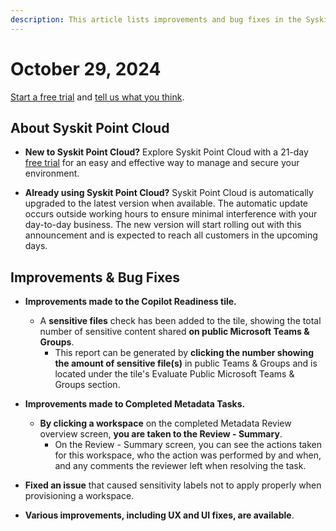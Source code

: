 ```yaml
---
description: This article lists improvements and bug fixes in the Syskit Point Cloud version 2024.5.68.17
---
```


# October 29, 2024

[Start a free trial](https://www.syskit.com/products/point/free-trial/) and [tell us what you think](https://www.syskit.com/company/contact-us/).

## About Syskit Point Cloud

* **New to Syskit Point Cloud?** Explore Syskit Point Cloud with a 21-day [free trial](https://www.syskit.com/products/point/free-trial/) for an easy and effective way to manage and secure your environment.

* **Already using Syskit Point Cloud?** Syskit Point Cloud is automatically upgraded to the latest version when available. The automatic update occurs outside working hours to ensure minimal interference with your day-to-day business. The new version will start rolling out with this announcement and is expected to reach all customers in the upcoming days.

## Improvements & Bug Fixes

* **Improvements made to the Copilot Readiness tile.**
  * A **sensitive files** check has been added to the tile, showing the total number of sensitive content shared **on public Microsoft Teams & Groups**. 
    * This report can be generated by **clicking the number showing the amount of sensitive file(s)** in public Teams & Groups and is located under the tile's Evaluate Public Microsoft Teams & Groups section.

* **Improvements made to Completed Metadata Tasks.**
  * **By clicking a workspace** on the completed Metadata Review overview screen, **you are taken to the Review - Summary**.
    * On the Review - Summary screen, you can see the actions taken for this workspace, who the action was performed by and when, and any comments the reviewer left when resolving the task.  

* **Fixed an issue** that caused sensitivity labels not to apply properly when provisioning a workspace.


* **Various improvements, including UX and UI fixes, are available**.